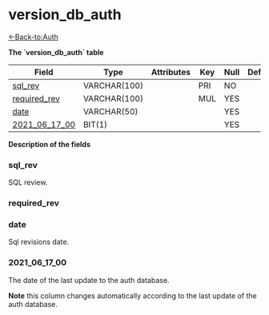 # version_db_auth

[<-Back-to:Auth](database-auth.md)

**The \`version_db_auth\` table**

| Field              | Type         | Attributes | Key | Null | Default | Extra | Comment |
|--------------------|--------------|------------|-----|------|---------|-------|---------|
| [sql_rev][1]       | VARCHAR(100) |            | PRI | NO   |         |       |         |
| [required_rev][2]  | VARCHAR(100) |            | MUL | YES  |         |       |         |
| [date][3]          | VARCHAR(50)  |            |     | YES  |         |       |         |
| [2021_06_17_00][4] | BIT(1)       |            |     | YES  |         |       |         |

[1]: #sqlrev
[2]: #requiredrev
[3]: #date
[4]: #2021061700

**Description of the fields**

### sql_rev

SQL review.

### required_rev

### date 

Sql revisions date.

### 2021_06_17_00

The date of the last update to the auth database.

**Note** this column changes automatically according to the last update of the auth database.

